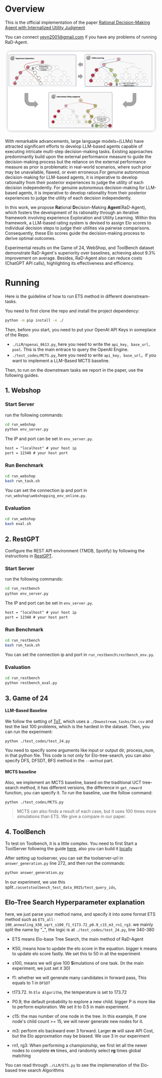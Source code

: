 # Overview

This is the official implementation of the paper [Rational Decision-Making Agent with Internalized Utility Judgment](https://arxiv.org/abs/2308.12519)

You can connect yeyn2001@gmail.com if you have any problems of running RaD-Agent.

<img src="./images/ets.png">

With remarkable advancements, large language models~(LLMs) have attracted significant efforts to develop LLM-based agents capable of executing intricate multi-step decision-making tasks. Existing approaches predominantly build upon the external performance measure to guide the decision-making process but the reliance on the external performance measure as prior is problematic in real-world scenarios, where such prior may be unavailable, flawed, or even erroneous.For genuine autonomous decision-making for LLM-based agents, it is imperative to develop rationality from their posterior experiences to judge the utility of each decision independently. For genuine autonomous decision-making for LLM-based agents, it is imperative to develop rationality from their posterior experiences to judge the utility of each decision independently.

In this work, we propose **Ra**tional **D**ecision-Making **Agent**(RaD-Agent), which fosters the development of its rationality through an iterative framework involving experience Exploration and Utility Learning. Within this framework, a LLM-based rating system is devised to assign Elo scores to individual decision steps to judge their utilities via pairwise comparisons.  Consequently, these Elo scores guide the decision-making process to derive optimal outcomes.

Experimental results on the Game of 24, WebShop, and ToolBench dataset demonstrate RaD-Agent's superiority over baselines, achieving about 9.3% improvement on average. Besides, RaD-Agent  also can reduce costs (ChatGPT API calls), highlighting its effectiveness and efficiency. 

# Running

Here is the guideline of how to run ETS method in different downstream-tasks.

You need to first clone the repo and install the project dependency:

```bash
python -m pip install -e ./
```

Then, before you start, you need to put your OpenAI API Keys in someplace of the Repo.

- `./LLM/openai_0613.py`, here you need to write the `api_key, base_url, pool`. This is the main entrace to query the OpenAI Engine.
- `./test_codes/MCTS.py`, here you need to write `api_key, base_url`，if you want to implement a LLM-Based MCTS baseline.



Then, to run on the downstream tasks we report in the paper, use the following guides.

## 1. Webshop

### Start Server

run the following commands:

```bash
cd run_webshop
python env_server.py
```

The IP and port can be set in `env_server.py`.

```
host = "localhost" # your host ip
port = 12348 # your host port
```

### Run Benchmark

```bash
cd run_webshop
bash run_task.sh
```

You can set the connection ip and port in `run_webshop\webshopping_env_online.py`.

### Evaluation

```bash
cd run_webshop
bash eval.sh
```



## 2. RestGPT

Configure the REST API environment (TMDB, Spotify) by following the instructions in [RestGPT](https://github.com/Yifan-Song793/RestGPT).

### Start Server

run the following commands:

```bash
cd run_restbench
python env_server.py
```

The IP and port can be set in `env_server.py`.

```
host = "localhost" # your host ip
port = 12348 # your host port
```

### Run Benchmark

```bash
cd run_restbench
bash run_task.sh
```

You can set the connection ip and port in `run_restbench\restbench_env.py`.

### Evaluation

```bash
cd run_restbench
python restbench_eval.py
```



## 3. Game of 24

#### LLM-Based Baseline

We follow the setting of [ToT](https://arxiv.org/abs/2305.10601), which uses a `./Downstream_tasks/24.csv` and test the last 100 problems, which is the hardest in the dataset. Then, you can run the experiment:

```
python ./test_codes/test_24.py
```

You need to specify some arguments like input or output dir, process_num, in that python file. This code is not only for Elo-tree-search, you can also specify DFS, DFSDT, BFS method in the `--method` part.

#### MCTS baseline

Also, we implement an MCTS baseline, based on the traditional UCT tree-search method, it has different versions, the difference in `get_reward` function, you can specify it. To run the baseline, use the follow command:

```
python ./test_codes/MCTS.py
```

> MCTS can also finds a result of each case, but it uses 100 times more simulations than ETS. We give a compare in our paper.

## 4. ToolBench

To test on Toolbench, it is a little complex. You need to first Start a ToolServer following the guide [here](https://github.com/OpenBMB/ToolBench), also you can build it [locally](https://drive.google.com/file/u/0/d/1JdbHkL2D8as1docfHyfLWhrhlSP9rZhf/view?usp=sharing&pli=1)

After setting up toolserver, you can set the toolserver-url in `answer_generation.py` line 272, and then run the commands: 

```bash
python answer_generation.py
```



In our experiment, we use this split```./assetstoolbench_test_data_0925/test_query_ids```,



## Elo-Tree Search Hyperparameter explanation

here, we just parse your method name, and specify it into some format ETS method such as `ETS_all-100_annealing_k50_sqrt_s100_f1_t173.72_p0.9_c15_m3_rn1_rg3`. we mainly split the name by "_", the logic is at `./test_codes/test_24.py`, line 340-380

- ETS means Elo-base Tree Search, the main method of RaD-Agent
- K50, means how to update the elo score in the equation. bigger k means to update elo score fastly. We set this to 50 in all the experiment
- s100, means we will give 100 **S**imulations of one task. (In the main experiment, we just set it 30)
- f1: whether we will generate many candidates in forward pass, This equals to 1 in `DFSDT`
- t173.72. In `Elo Algorithm`, the temperature is set to 173.72

- P0.9, the default probability to explore a new child. bigger P is more like to perform exploration. We set it to 0.5 in main experiment.
- c15: the max number of one node in the tree. In this example, If one node's child count >= 15, we will never generate new nodes for it.
- m3: perform elo backward ever 3 forward. Larger **m** will save API Cost, but the Elo approxmation may be biased. We use 3 in our experiment
- rn1, rg3: When performing a championship, we first let all the newer nodes to complete **rn** times, and randomly select **rg** times global matching

You can read through `./LLM/ETS.py` to see the implemenation of the Elo-based tree search Algorithms

